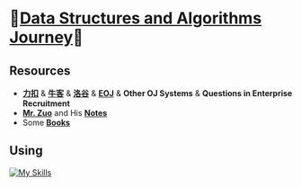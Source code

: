 # 🎉[Data Structures and Algorithms Journey](https://github.com/raingrain/data-structures-and-algorithms-journey)🎉

## Resources

- [**力扣**](https://leetcode.cn/u/raingrain/) & [**牛客**](https://www.nowcoder.com/users/569905451) & [**洛谷**](https://www.luogu.com.cn/user/1006250) & [**EOJ**](https://acm.ecnu.edu.cn/) & **Other OJ Systems** & **Questions in Enterprise Recruitment**
- [**Mr. Zuo**](https://github.com/algorithmzuo) and His [**Notes**](https://cloud.fynote.com/share/s/5280)
- Some [**Books**](./books/)

## Using

[![My Skills](https://skillicons.dev/icons?i=java,md,vscode,idea)](https://skillicons.dev)
